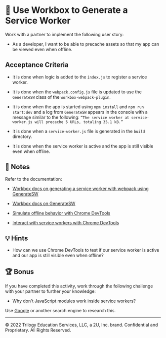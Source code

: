 # 📖 Use Workbox to Generate a Service Worker

  Work with a partner to implement the following user story:

* As a developer, I want to be able to precache assets so that my app can be viewed even when offline.

## Acceptance Criteria

* It is done when logic is added to the `index.js` to register a service worker.

* It is done when the `webpack.config.js` file is updated to use the `GenerateSW` class of the `workbox-webpack-plugin`.

* It is done when the app is started using `npm install` and `npm run start:dev` and a log from `GenerateSW` appears in the console with a message similar to the following: `“The service worker at service-worker.js will precache 5 URLs, totaling 35.1 kB.”`

* It is done when a `service-worker.js` file is generated in the `build` directory.

* It is done when the service worker is active and the app is still visible even when offline.

## 📝 Notes

Refer to the documentation:

* [Workbox docs on generating a service worker with webpack using GenerateSW](https://developers.google.com/web/tools/workbox/guides/generate-service-worker/webpack)

* [Workbox docs on GenerateSW](https://developers.google.com/web/tools/workbox/reference-docs/latest/module-workbox-webpack-plugin.GenerateSW)

* [Simulate offline behavior with Chrome DevTools](https://web.dev/learn/pwa/tools-and-debug/)

* [Interact with service workers with Chrome DevTools](https://web.dev/learn/pwa/service-workers/)

## 💡 Hints

* How can we use Chrome DevTools to test if our service worker is active and our app is still visible even when offline?

## 🏆 Bonus

If you have completed this activity, work through the following challenge with your partner to further your knowledge:

* Why don't JavaScript modules work inside service workers?

Use [Google](https://www.google.com) or another search engine to research this.

---
© 2022 Trilogy Education Services, LLC, a 2U, Inc. brand. Confidential and Proprietary. All Rights Reserved.
